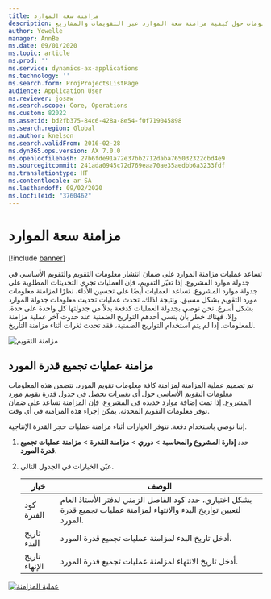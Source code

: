 ```yaml
---
title: مزامنة سعة الموارد‬
description: يوفر هذا الموضوع معلومات حول كيفية مزامنة سعة الموارد عبر التقويمات والمشاريع.
author: Yowelle
manager: AnnBe
ms.date: 09/01/2020
ms.topic: article
ms.prod: ''
ms.service: dynamics-ax-applications
ms.technology: ''
ms.search.form: ProjProjectsListPage
audience: Application User
ms.reviewer: josaw
ms.search.scope: Core, Operations
ms.custom: 82022
ms.assetid: bd2fb375-84c6-428a-8e54-f0f719045898
ms.search.region: Global
ms.author: knelson
ms.search.validFrom: 2016-02-28
ms.dyn365.ops.version: AX 7.0.0
ms.openlocfilehash: 27b6fde91a72e37bb2712daba765032322cbd4e9
ms.sourcegitcommit: 241ada0945c72d769eaa70ae35aedbb6a3233fdf
ms.translationtype: HT
ms.contentlocale: ar-SA
ms.lasthandoff: 09/02/2020
ms.locfileid: "3760462"
---
```

# <a name="synchronize-resource-capacity"></a>مزامنة سعة الموارد‬

[!include [banner](../includes/banner.md)]

تساعد عمليات مزامنة الموارد على ضمان انتشار معلومات التقويم والتقويم الأساسي في جدولة موارد المشروع. إذا تغيّر التقويم، فإن العمليات تجري التحديثات المطلوبة على جدولة موارد المشروع. تساعد العمليات أيضًا على تحسين الأداء، نظرًا لمزامنة معلومات مورد التقويم بشكل مسبق. ونتيجة لذلك، تحدث عمليات تحديث معلومات جدولة الموارد بشكل أسرع. نحن نوصي بجدولة العمليات كدفعة بدلاً من جدولتها كل واحدة على حدة. وإلا، فهناك خطر بأن ينسى أحدهم التواريخ الضمنية عند حدوث آخر عملية مزامنة للمعلومات. إذا لم يتم استخدام التواريخ الضمنية، فقد تحدث ثغرات أثناء مزامنة التاريخ.

![مزامنة التقويم](./media/projectresourcing04-1024x471.jpg)

## <a name="synchronize-resource-capacity-roll-ups"></a>مزامنة عمليات تجميع قدرة المورد

تم تصميم عملية المزامنة لمزامنة كافة معلومات تقويم المورد. تتضمن هذه المعلومات معلومات التقويم الأساسي حول أي تغييرات تحصل في جدول قدرة تقويم مورد المشروع. إذا تمت إضافة موارد جديدة في المشروع، فإن المزامنة تساعد على ضمان توفر معلومات التقويم المحدثة. يمكن إجراء هذه المزامنة في أي وقت.

إننا نوصي باستخدام دفعة. تتوفر الخيارات أثناء مزامنة عمليات حجز القدرة الإنتاجية.

1. حدد **إدارة المشروع‬ والمحاسبة‬** &gt; **دوري** &gt; **مزامنة القدرة** &gt; **مزامنة عمليات تجميع قدرة المورد**.
2. عيّن الخيارات في الجدول التالي.

    | خيار      | ‏‏الوصف |
    |-------------|-------------|
    | كود الفترة | بشكل اختياري، حدد كود الفاصل الزمني لدفتر الأستاذ العام لتعيين تواريخ البدء والانتهاء لمزامنة عمليات تجميع قدرة المورد‬. |
    | تاريخ البدء  | أدخل تاريخ البدء لمزامنة عمليات تجميع قدرة المورد‬. |
    | تاريخ الإنهاء    | أدخل تاريخ الانتهاء لمزامنة عمليات تجميع قدرة المورد‬. |

[![عملية المزامنة](./media/projectresourcing09.jpg)](./media/projectresourcing09.jpg)
